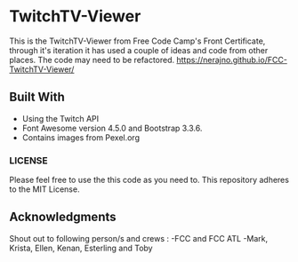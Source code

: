 
# TwitchTV-Viewer 
This is the TwitchTV-Viewer from Free Code Camp's Front Certificate, through it's iteration it has used a couple of ideas and code from other places. The code may need to be refactored. 
https://nerajno.github.io/FCC-TwitchTV-Viewer/






## Built With
- Using the Twitch API
- Font Awesome version 4.5.0 and Bootstrap 3.3.6.
- Contains images from Pexel.org


### LICENSE
Please feel free to use the this code as you need to.
This repository adheres to the MIT License.

## Acknowledgments
Shout out to following person/s and crews :
-FCC and FCC ATL
-Mark, Krista, Ellen, Kenan, Esterling and Toby
